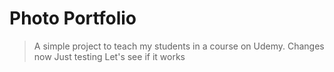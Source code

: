 # Photo Portfolio

> A simple project to teach my students in a course on Udemy.
Changes now 
Just testing
Let's see if it works
